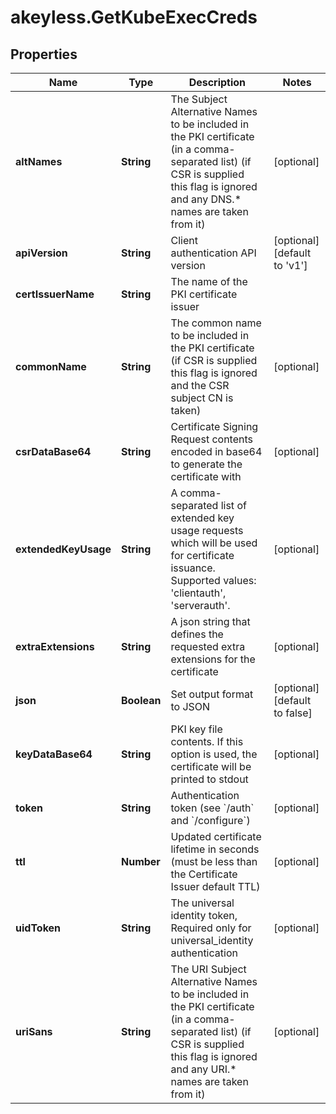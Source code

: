 # akeyless.GetKubeExecCreds

## Properties

Name | Type | Description | Notes
------------ | ------------- | ------------- | -------------
**altNames** | **String** | The Subject Alternative Names to be included in the PKI certificate (in a comma-separated list) (if CSR is supplied this flag is ignored and any DNS.* names are taken from it) | [optional] 
**apiVersion** | **String** | Client authentication API version | [optional] [default to &#39;v1&#39;]
**certIssuerName** | **String** | The name of the PKI certificate issuer | 
**commonName** | **String** | The common name to be included in the PKI certificate (if CSR is supplied this flag is ignored and the CSR subject CN is taken) | [optional] 
**csrDataBase64** | **String** | Certificate Signing Request contents encoded in base64 to generate the certificate with | [optional] 
**extendedKeyUsage** | **String** | A comma-separated list of extended key usage requests which will be used for certificate issuance. Supported values: &#39;clientauth&#39;, &#39;serverauth&#39;. | [optional] 
**extraExtensions** | **String** | A json string that defines the requested extra extensions for the certificate | [optional] 
**json** | **Boolean** | Set output format to JSON | [optional] [default to false]
**keyDataBase64** | **String** | PKI key file contents. If this option is used, the certificate will be printed to stdout | [optional] 
**token** | **String** | Authentication token (see &#x60;/auth&#x60; and &#x60;/configure&#x60;) | [optional] 
**ttl** | **Number** | Updated certificate lifetime in seconds (must be less than the Certificate Issuer default TTL) | [optional] 
**uidToken** | **String** | The universal identity token, Required only for universal_identity authentication | [optional] 
**uriSans** | **String** | The URI Subject Alternative Names to be included in the PKI certificate (in a comma-separated list) (if CSR is supplied this flag is ignored and any URI.* names are taken from it) | [optional] 


